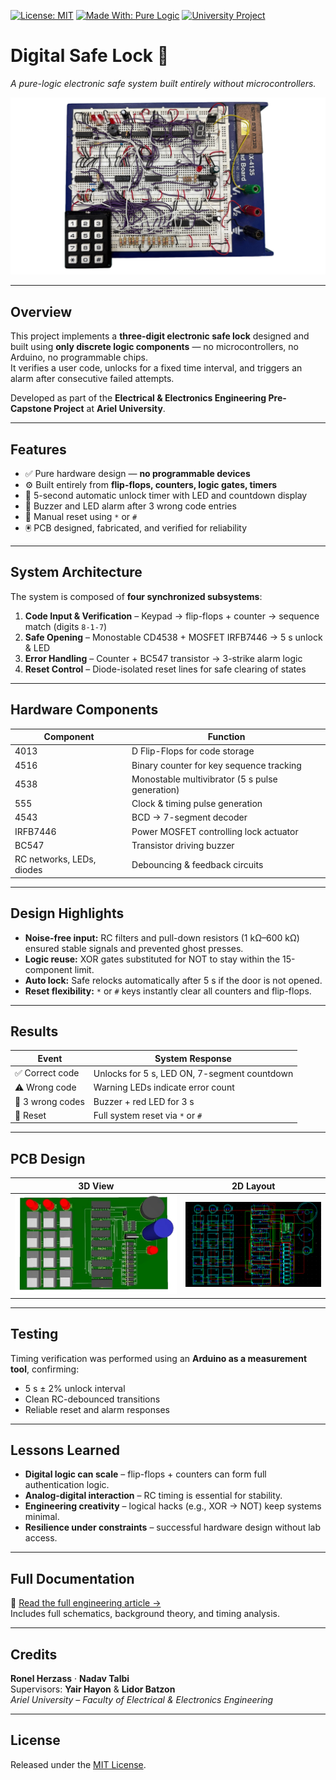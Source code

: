 [![License: MIT](https://img.shields.io/badge/License-MIT-blue.svg)](LICENSE)
[![Made With: Pure Logic](https://img.shields.io/badge/Built%20With-Logic%20Gates-orange.svg)](#)
[![University Project](https://img.shields.io/badge/Ariel%20University-Pre--Capstone-green.svg)](#)

# Digital Safe Lock 🔐  
*A pure-logic electronic safe system built entirely without microcontrollers.*

![Breadboard prototype](media/lock_sys.png)

---

## Overview
This project implements a **three-digit electronic safe lock** designed and built using **only discrete logic components** — no microcontrollers, no Arduino, no programmable chips.  
It verifies a user code, unlocks for a fixed time interval, and triggers an alarm after consecutive failed attempts.

Developed as part of the **Electrical & Electronics Engineering Pre-Capstone Project** at **Ariel University**.

---

## Features
- ✅ Pure hardware design — **no programmable devices**
- ⚙️ Built entirely from **flip-flops, counters, logic gates, timers**
- 🧩 5-second automatic unlock timer with LED and countdown display
- 🚨 Buzzer and LED alarm after 3 wrong code entries
- 🔄 Manual reset using `*` or `#`
- 🖲️ PCB designed, fabricated, and verified for reliability

---

## System Architecture
The system is composed of **four synchronized subsystems**:

1. **Code Input & Verification** – Keypad → flip-flops + counter → sequence match (digits `8-1-7`)
2. **Safe Opening** – Monostable CD4538 + MOSFET IRFB7446 → 5 s unlock & LED
3. **Error Handling** – Counter + BC547 transistor → 3-strike alarm logic
4. **Reset Control** – Diode-isolated reset lines for safe clearing of states

---

## Hardware Components

| Component | Function |
|------------|-----------|
| 4013 | D Flip-Flops for code storage |
| 4516 | Binary counter for key sequence tracking |
| 4538 | Monostable multivibrator (5 s pulse generation) |
| 555 | Clock & timing pulse generation |
| 4543 | BCD → 7-segment decoder |
| IRFB7446 | Power MOSFET controlling lock actuator |
| BC547 | Transistor driving buzzer |
| RC networks, LEDs, diodes | Debouncing & feedback circuits |

---

## Design Highlights
- **Noise-free input:** RC filters and pull-down resistors (1 kΩ–600 kΩ) ensured stable signals and prevented ghost presses.  
- **Logic reuse:** XOR gates substituted for NOT to stay within the 15-component limit.  
- **Auto lock:** Safe relocks automatically after 5 s if the door is not opened.  
- **Reset flexibility:** `*` or `#` keys instantly clear all counters and flip-flops.

---

## Results
| Event | System Response |
|--------|-----------------|
| ✅ Correct code | Unlocks for 5 s, LED ON, 7-segment countdown |
| ⚠️ Wrong code | Warning LEDs indicate error count |
| 🚨 3 wrong codes | Buzzer + red LED for 3 s |
| 🔄 Reset | Full system reset via `*` or `#` |

---

## PCB Design
| 3D View | 2D Layout |
|----------|-----------|
| ![3D PCB](media/pcb-3d.png) | ![2D PCB](media/pcb-2d.png) |

---

## Testing
Timing verification was performed using an **Arduino as a measurement tool**, confirming:
- 5 s ± 2% unlock interval  
- Clean RC-debounced transitions  
- Reliable reset and alarm responses

---

## Lessons Learned
- **Digital logic can scale** – flip-flops + counters can form full authentication logic.  
- **Analog-digital interaction** – RC timing is essential for stability.  
- **Engineering creativity** – logical hacks (e.g., XOR → NOT) keep systems minimal.  
- **Resilience under constraints** – successful hardware design without lab access.

---

## Full Documentation
📘 [Read the full engineering article →]([https://ronelherzass.com/post.html?lang=en&slug=safe-lock-project])  
Includes full schematics, background theory, and timing analysis.

---

## Credits
**Ronel Herzass** · **Nadav Talbi**  
Supervisors: **Yair Hayon** & **Lidor Batzon**  
_Ariel University – Faculty of Electrical & Electronics Engineering_

---

## License
Released under the [MIT License](LICENSE).
